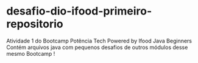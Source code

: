 # desafio-dio-ifood-primeiro-repositorio
Atividade 1 do Bootcamp Potência Tech Powered by Ifood Java Beginners
Contém arquivos java com pequenos desafios de outros módulos desse mesmo Bootcamp !
